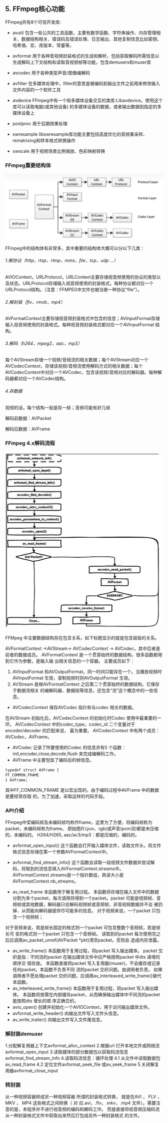 ## 5. FFmpeg核心功能

FFmpeg共有8个可信开发库: 

- avutil
    包含一些公共的工具函数，主要有数学函数、字符串操作、内存管理相关、数据结构相关、错误码及错误处理、日志输出、其他复制信息比如密钥、哈希值、宏、库版本、常量等。

- avformat
    用于各种音视频封装格式的生成和解析，包括获取解码所需信息以生成解码上下文结构和读取音视频帧等功能，包含demuxers和muxer库
- avcodec
    用于各种类型声音/图像编解码
- avfilter
    在多媒体处理中，filter的意思是被编码到输出文件之前用来修改输入文件内容的一个软件工具
- avdevice
    FFmpeg中有一个和多媒体设备交互的类库:Libavdevice。使用这个库可以读取电脑(或其他设备) 的多媒体设备的数据，或者输出数据到指定的多媒体设备上
- postproc
    用于后期效果处理
- swresample
    libswresample库功能主要包括高度优化的音频重采样、rematrixing和样本格式转换操作
- swscale
    用于视频场景比例缩放、色彩映射转换


### FFmpeg重要结构体

 ![Image](https://raw.githubusercontent.com/CharonChui/Pictures/master/ffmpeg_struct_import.png?raw=true)        


FFmpeg中的结构体有非常多，其中重要的结构体大概可以分以下几类：

###### 1.解协议（http，rtsp，rtmp，mms，file，tcp，udp ...）

AVIOContext，URLProtocol，URLContext主要存储视音频使用的协议的类型以及状态。URLProtocol存储输入视音频使用的封装格式。每种协议都对应一个URLProtocol结构。（注意：FFMPEG中文件也被当做一种协议“file”）。

###### 2.解封装（flv，rmvb，mp4）

AVFormatContext主要存储视音频封装格式中包含的信息；AVInputFormat存储输入视音频使用的封装格式。每种视音频封装格式都对应一个AVInputFormat 结构。

###### 3.解码（h264，mpeg2，aac，mp3）

每个AVStream存储一个视频/音频流的相关数据；每个AVStream对应一个AVCodecContext，存储该视频/音频流使用解码方式的相关数据；每个AVCodecContext中对应一个AVCodec，包含该视频/音频对应的解码器。每种解码器都对应一个AVCodec结构。

###### 4.存数据

视频的话，每个结构一般是存一帧；音频可能有好几帧

解码前数据：AVPacket

解码后数据：AVFrame

### FFmpeg 4.x解码流程
 ![Image](https://raw.githubusercontent.com/CharonChui/Pictures/master/ffmpeg_stream_11.png?raw=true)


FFMpeg 中主要数据结构存在包含关系，如下标题显示的就是包含层级的关系。

AVFormatContext ->AVStream-> AVCodecContext -> AVCodec，其中后者是前者的数据成员。
AVFormatContext 是一个贯穿始终的数据结构，很多函数都用到它作为参数，是输入输
出相关信息的一个容器。
主要成员如下：
1. AVInputFormat 和AVOutputFormat，同一时间只能存在一个。当播放视频时AVInputFormat
生效，录制视频时则AVOutputFormat 生效。
2. AVStream 是继AVFormatContext 之后第二个贯穿始终的数据结构，它保存于数据流相关
的编解码器、数据段等信息，还包含“流”这个概念中的一些信息。

- AVCodecContext 保存AVCodec 指针和与codec 相关的数据。

在AVStream 初始化后，AVCodecContext 的初始化时Codec 使用中最重要的一环。
AVCodecContext 中的codec_type，codec_id 二个变量对于encoder/decoder 的匹配来说，
最为重要。
AVCodecContext 中有两个成员：AVCodec，AVFrame。

- AVCodec 记录了所要使用的Codec 的信息并有5 个函数：init,encoder,close,decode,flush
来完成编解码工作。
- AVFrame 中主要包饭了编码后的帧信息。
```
typedef struct AVFrame {
FF_COMMON_FRAME
} AVFrame;
```
其中FF_COMMON_FRAME 是以宏出现的，由于编码过程中AVFrame 中的数据是要经常存取
的，为了加速，采取这样的代码手段。


### API介绍

FFmpeg中奖编码帧及未编码帧均称作frame，这里为了方便，将编码帧称为packet，未编码帧称为frame。
原始图片(yuv、rgb)或声音(pcm流)都是未压缩的，未编码的。
H264/H265, aac/ac3/mp3：都是压缩的，编码的。

- avformat_open_input()
这个函数会打开输入媒体文件，读取文件头，将文件格式信息存储在第一个参数AVFormatContext中。

- avformat_find_stream_info()
这个函数会读取一段视频文件数据并尝试解码，将取到的流信息填入AVFormatContext.streams中。
AVFormatContext.streams是一个指针数组，熟读大小是AVFormatContext.nb_streams。

- av_read_frame
本函数用于解复用过程。
本函数将存储在输入文件中的数据分割为多个packet，每次调用将得到一个packet。packet
可能是视频帧、音频帧或其他数据，解码器只会解码视频帧或音频帧，非音视频数据并不会
被扔掉、从而能向解码器提供尽可能多的信息。
对于视频来说，一个packet 只包含一个视频帧；

对于音频来说，若是帧长固定的格式则一个packet 可包含整数个音频帧，若是帧长可
变的格式则一个packet 只包含一个音频帧。
读取到的packet 每次使用完之后应调用av_packet_unref(AVPacket *pkt)清空packet。否则会
造成内存泄露。

- av_write_frame()
本函数用于复用过程，将packet 写入输出媒体。
packet 交织是指：不同流的packet 在输出媒体文件中应严格按照packet 中dts 递增的顺序交
错存放。
本函数直接将packet 写入复用器(muxer)，不会缓存或记录任何packet。本函数不负责不同
流的packet 交织问题。由调用者负责。
如果调用者不愿处理packet 交织问题，应调用av_interleaved_write_frame()替代本函数。
- av_interleaved_write_frame()
本函数用于复用过程，将packet 写入输出媒体。
本函数将按需在内部缓存packet，从而确保输出媒体中不同流的packet 能按照dts 增长的顺
序正确交织。
- avio_open()
创建并初始化一个AVIOContext，用于访问输出媒体文件。
- avformat_write_header()
向输出文件写入文件头信息。
- av_write_trailer()
向输出文件写入文件尾信息。


### 解封装demuxer
1.分配解复用器上下文avformat_alloc_context
2.根据url 打开本地文件或网络流avformat_open_input
3.读取媒体的部分数据包以获取码流信息avformat_find_stream_info
4.读取码流信息：循环处理
4.1 从文件中读取数据包av_read_frame
4.2 定位文件avformat_seek_file 或av_seek_frame
5.关闭解复用器avformat_close_input



### 转封装
从一种视频容器转成另一种视频容器
所谓的封装格式转换， 就是在AVI ， FLV ， MKV ， MP4 这些格式之间转换（ 对
应.avi，.flv，.mkv，.mp4 文件）。需要注意的是，本程序并不进行视音频的编码和解码工作。
而是直接将视音频压缩码流从一种封装格式文件中获取出来然后打包成另外一种封装格式
的文件。
